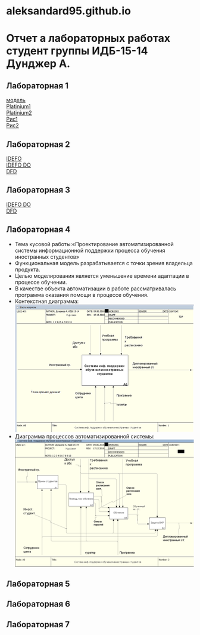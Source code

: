 # aleksandard95.github.io
# Отчет а лабораторных работах студент группы ИДБ-15-14 Дунджер А.
## Лабораторная 1
[модель](https://github.com/AleksandarD95/aleksandard95.github.io/blob/master/%D0%A1%D0%BD%D0%B8%D0%BC%D0%BE%D0%BA.PNG)   
[Platinium1](https://github.com/AleksandarD95/aleksandard95.github.io/blob/master/platinum1.txt)  
[Platinium2](https://github.com/AleksandarD95/aleksandard95.github.io/blob/master/platinium2.txt)  
[Рис1](https://github.com/Highlanderstankin/Balaganskiy.github.io/blob/master/%D0%BA%D0%B0%D1%80%D1%82%D0%B8%D0%BD%D0%BA%D0%B01.png)  
[Рис2](https://github.com/AleksandarD95/aleksandard95.github.io/blob/master/%D1%80%D0%B8%D1%812.PNG)  
## Лабораторная 2
[IDEFO](https://github.com/AleksandarD95/aleksandard95.github.io/blob/master/%D0%A1%D0%BD%D0%B8%D0%BC%D0%BE%D0%BA.PNG)  
[IDEFO DO](https://github.com/AleksandarD95/aleksandard95.github.io/blob/master/%D0%A1%D0%BD%D0%B8%D0%BC%D0%BE%D0%BA4.PNG)  
[DFD](https://github.com/AleksandarD95/aleksandard95.github.io/blob/master/%D0%A1%D0%BD%D0%B8%D0%BC%D0%BE%D0%BA6.PNG)
## Лабораторная 3
[IDEFO DO](https://github.com/AleksandarD95/aleksandard95.github.io/blob/master/%D0%A1%D0%BD%D0%B8%D0%BC%D0%BE%D0%BA4.PNG)  
[DFD](https://github.com/AleksandarD95/aleksandard95.github.io/blob/master/%D0%A1%D0%BD%D0%B8%D0%BC%D0%BE%D0%BA6.PNG)
## Лабораторная 4
* Тема кусовой работы:«Проектирование автоматизированной системы информационной поддержки процесса обучения иностранных студентов»
* Функциональная модель разрабатывается с точки зрения владельца продукта.  
* Целью моделирования является уменьшение времени адаптации в процессе обучении.  
* В качестве объекта автоматизации в работе рассматривалась программа оказания помощи в процессе обучения.  
* Контекстная диаграмма:  
![none](https://github.com/AleksandarD95/aleksandard95.github.io/blob/master/A0%20%D1%82%D0%BE%D1%87%D0%BA%D0%B0%20%D0%B7%D1%80%D0%B5%D0%BD%D0%B8%D1%8F.png)  
* Диаграмма процессов автоматизированной системы: 
![none](https://github.com/AleksandarD95/aleksandard95.github.io/blob/master/A01.png) 
## Лабораторная 5

## Лабораторная 6

## Лабораторная 7
